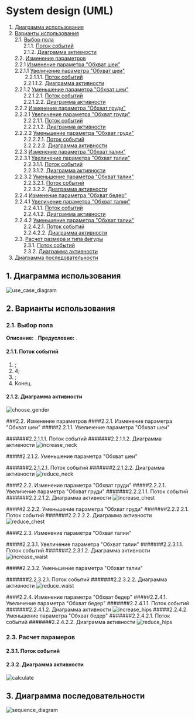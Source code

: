 # System design (UML)


1. [Диаграмма использования](#1)<br>
2. [Варианты использования](#2)<br>
 	2.1. [Выбор пола](#2.1)<br>
&nbsp;&nbsp;&nbsp;&nbsp; &nbsp;2.1.1. [Поток событий](#2.1.1)<br>
&nbsp;&nbsp;&nbsp;&nbsp; &nbsp;2.1.2. [Диаграмма активности](#2.1.2)<br>
	2.2. [Изменение параметров](#2.2)<br>
		2.2.1 [Изменение параметра "Обхват шеи"](#2.2.1)<br>
		2.2.1.1 [Увеличение параметра "Обхват шеи"](#2.2.1.1)<br>
&nbsp;&nbsp;&nbsp;&nbsp; &nbsp;	2.2.1.1.1. [Поток событий](#2.2.1.1.1)<br>
&nbsp;&nbsp;&nbsp;&nbsp; &nbsp;2.2.1.1.2. [Диаграмма активности](#2.2.1.1.2.)<br>
		2.2.1.2 [Уменьшение параметра "Обхват шеи"](#2.2.1.2)<br>
&nbsp;&nbsp;&nbsp;&nbsp; &nbsp;2.2.1.2.1. [Поток событий](#2.2.1.2.1)<br>
&nbsp;&nbsp;&nbsp;&nbsp; &nbsp;2.2.1.2.2. [Диаграмма активности](#2.2.1.2.2.)<br>
		2.2.2 [Изменение параметра "Обхват груди"](#2.2.2)<br>
		2.2.2.1 [Увеличение параметра "Обхват груди"](#2.2.2.1)<br>
&nbsp;&nbsp;&nbsp;&nbsp; &nbsp;2.2.2.1.1. [Поток событий](#2.2.2.1.1)<br>
&nbsp;&nbsp;&nbsp;&nbsp; &nbsp;2.2.2.1.2. [Диаграмма активности](#2.2.2.1.2.)<br>
		2.2.2.2 [Уменьшение параметра "Обхват груди"](#2.2.2.2)<br>
&nbsp;&nbsp;&nbsp;&nbsp; &nbsp;2.2.2.2.1. [Поток событий](#2.2.2.2.1)<br>
&nbsp;&nbsp;&nbsp;&nbsp; &nbsp;2.2.2.2.2. [Диаграмма активности](#2.2.2.2.2.)<br>
		2.2.3 [Изменение параметра "Обхват талии"](#2.2.3)<br>
		2.2.3.1 [Увеличение параметра "Обхват талии"](#2.2.3.1)<br>
&nbsp;&nbsp;&nbsp;&nbsp; &nbsp;2.2.3.1.1. [Поток событий](#2.2.3.1.1)<br>
&nbsp;&nbsp;&nbsp;&nbsp; &nbsp;2.2.3.1.2. [Диаграмма активности](#2.2.3.1.2.)<br>
		2.2.3.2 [Уменьшение параметра "Обхват талии"](#2.2.3.2)<br>
&nbsp;&nbsp;&nbsp;&nbsp; &nbsp;2.2.3.2.1. [Поток событий](#2.2.3.2.1)<br>
&nbsp;&nbsp;&nbsp;&nbsp; &nbsp;2.2.3.2.2. [Диаграмма активности](#2.2.3.2.2.)<br>
		2.2.4 [Изменение параметра "Обхват бедер"](#2.2.4)<br>
		2.2.4.1 [Увеличение параметра "Обхват талии"](#2.2.4.1)<br>
&nbsp;&nbsp;&nbsp;&nbsp; &nbsp;2.2.4.1.1. [Поток событий](#2.2.4.1.1)<br>
&nbsp;&nbsp;&nbsp;&nbsp; &nbsp;2.2.4.1.2. [Диаграмма активности](#2.2.4.1.2.)<br>
		2.2.4.2 [Уменьшение параметра "Обхват талии"](#2.2.4.2)<br>
&nbsp;&nbsp;&nbsp;&nbsp; &nbsp;2.2.4.2.1. [Поток событий](#2.2.4.2.1)<br>
&nbsp;&nbsp;&nbsp;&nbsp; &nbsp;2.2.4.2.2. [Диаграмма активности](#2.2.4.2.2.)<br>
	2.3. [Расчет размера и типа фигуры](#2.3)<br>
&nbsp;&nbsp;&nbsp;&nbsp; &nbsp;2.3.1. [Поток событий](#2.3.1)<br>
&nbsp;&nbsp;&nbsp;&nbsp; &nbsp;2.3.2. [Диаграмма активности](#2.3.2)<br>
3. [Диаграмма последовательности](#3)<br>



## 1\. Диаграмма использования <a name = "1"></a>
![use_case_diagram](diagrams/use_case_diagram/use_case_diagram.PNG)

## 2\. Варианты использования  <a name = "2"></a><br>
### 2.1\. Выбор пола <a name = "2.1"></a>
<b>Описание:</b> .
<b>Предусловие:</b> .<br>
#### 2.1.1\. Поток событий <a name = "2.1.1"></a>
1. ;<br>
2. 4;<br>
3. ;<br>
4. Конец. <br>

#### 2.1.2\. Диаграмма активности <a name = "2.1.2"></a>
![choose_gender](diagrams/activity_diagrams/choose_gender.PNG)

###2.2\. Изменение параметров <a name = "2.2"></a>
####2.2.1\. Изменение параметра "Обхват шеи"<a name = "2.2.1"></a>
#####2.2.1.1\. Увеличение параметра "Обхват шеи" <a name = "2.2.1.1"></a>

#######2.2.1.1.1\. Поток событий <a name = "2.2.1.1.1"></a>
#######2.2.1.1.2\. Диаграмма активности <a name = "2.2.1.1.2"></a>
![increase_neck](diagrams/activity_diagrams/increase_neck.PNG)

#####2.2.1.2\. Уменьшение параметра "Обхват шеи" <a name = "2.2.1.2"></a>

#######2.2.1.2.1\. Поток событий <a name = "2.2.1.2.1"></a>
#######2.2.1.2.2\. Диаграмма активности <a name = "2.2.1.2.2"></a>
![reduce_neck](diagrams/activity_diagrams/reduce_neck.PNG)

####2.2.2\. Изменение параметра "Обхват груди"<a name = "2.2.2"></a>
#####2.2.2.1\. Увеличение параметра "Обхват груди" <a name = "2.2.2.1"></a>
#######2.2.2.1.1\. Поток событий <a name = "2.2.2.1.1"></a>
#######2.2.2.1.2\. Диаграмма активности <a name = "2.2.2.1.2"></a>
![increase_chest](diagrams/activity_diagrams/increase_chest.PNG)

#####2.2.2.2\. Уменьшение параметра "Обхват груди" <a name = "2.2.2.2"></a>
#######2.2.2.2.1\. Поток событий <a name = "2.2.2.2.1"></a>
#######2.2.2.2.2\. Диаграмма активности <a name = "2.2.2.2.2"></a>
![reduce_chest](diagrams/activity_diagrams/reduce_chest.PNG)

####2.2.3\. Изменение параметра "Обхват талии"<a name = "2.2.3"></a>

#####2.2.3.1\. Увеличение параметра "Обхват талии" <a name = "2.2.3.1"></a>
#######2.2.3.1.1\. Поток событий <a name = "2.2.3.1.1"></a>
#######2.2.3.1.2\. Диаграмма активности <a name = "2.2.3.1.2"></a>
![increase_waist](diagrams/activity_diagrams/increase_waist.PNG)

#####2.2.3.2\. Уменьшение параметра "Обхват талии" <a name = "2.2.3.2"></a>

#######2.2.3.2.1\. Поток событий <a name = "2.2.3.2.1"></a>
#######2.2.3.2.2\. Диаграмма активности <a name = "2.2.3.2.2"></a>
![reduce_waist](diagrams/activity_diagrams/reduce_waist.PNG)


####2.2.4\. Изменение параметра "Обхват бедер"<a name = "2.2.4"></a>
#####2.2.4.1\. Увеличение параметра "Обхват бедер" <a name = "2.2.4.1"></a>
#######2.2.4.1.1\. Поток событий <a name = "2.2.4.1.1"></a>
#######2.2.4.1.2\. Диаграмма активности <a name = "2.2.4.2.2"></a>
![increase_hips](diagrams/activity_diagrams/increase_hips.PNG)
#####2.2.4.2\. Уменьшение параметра "Обхват бедер" <a name = "2.2.4.2"></a>
#######2.2.4.2.1\. Поток событий <a name = "2.2.4.2.1"></a>
#######2.2.4.2.2\. Диаграмма активности <a name = "2.2.4.2.2"></a>
![reduce_hips](diagrams/activity_diagrams/reduce_hips.PNG)

### 2.3\. Расчет парамеров <a name = "2.3"></a>

#### 2.3.1\. Поток событий <a name = "2.1.1"></a>


#### 2.3.2\. Диаграмма активности <a name = "2.1.2"></a>
![calculate](diagrams/activity_diagrams/calculate.PNG)


## 3\. Диаграмма последовательности <a name = "1"></a>
![sequence_diagram](diagrams/sequence_diagram/sequence_diagram.PNG)